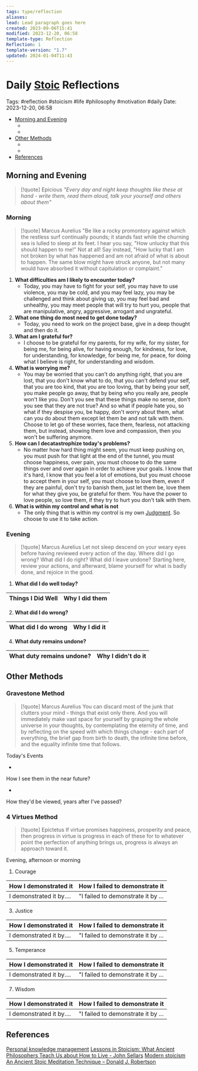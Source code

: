 ```yaml
---
tags: type/reflection
aliases: 
lead: Lead paragraph goes here
created: 2023-09-06T15:41
modified: 2023-12-20, 06:58
template-type: Reflection
Reflection: 1
template-version: "1.7"
updated: 2024-01-04T11:43
---
```


# Daily [Stoic](../SLIP-BOX/Stoicism.md) Reflections

Tags:  #reflection #stoicism #life #philosophy #motivation #daily 
Date: 2023-12-20, 06:58

- [Morning and Evening](#Morning%20and%20Evening)
	- [](#Morning%20and%20Evening#Morning%20and%20Evening#Morning|Morning)
	- [](#Morning%20and%20Evening#Morning%20and%20Evening#Evening|Evening)
- [Other Methods](#Other%20Methods)
	- [](#Other%20Methods#Other%20Methods#Gravestone%20Method|Gravestone%20Method)
	- [](#Other%20Methods#Other%20Methods#4%20Virtues%20Method|4%20Virtues%20Method)
- [References](#References)


## Morning and Evening

> [!quote] Epicious 
> _"Every day and night keep thoughts like these at hand - write them, read them aloud, talk your yourself and others about them"_

### Morning

> [!quote] Marcus Aurelius
> "Be like a rocky promontory against which the restless surf continually pounds; it stands fast while the churning sea is lulled to sleep at its feet. I hear you say, "How unlucky that this should happen to me!" Not at all! Say instead, "How lucky that I am not broken by what has happened and am not afraid of what is about to happen. The same blow might have struck anyone, but not many would have absorbed it without capitulation or complaint."

1. **What difficulties am I likely to encounter today?**
	- Today, you may have to fight for your self, you may have to use violence, you may be cold, and you may feel lazy, you may be challenged and think about giving up, you may feel bad and unhealthy, you may meet people that will try to hurt you, people that are manipulative, angry, aggressive, arrogant and ungrateful. 
2. **What one thing do most need to get done today?**
	- Today, you need to work on the project base, give in a deep thought and then do it.
1. **What am I grateful for?**
	- I choose to be grateful for my parents, for my wife, for my sister, for being me, for being alive, for having enough, for kindness, for love, for understanding, for knowledge, for being me, for peace, for doing what I believe is right, for understanding and wisdom.
2. **What is worrying me?**
	- You may be worried that you can't do anything right, that you are lost, that you don't know what to do, that you can't defend your self, that you are too kind, that you are too loving, that by being your self, you make people go away, that by being who you really are, people won't like you. Don't you see that these things make no sense, don't you see that they are not true? And so what if people hate you, so what if they despise you, be happy, don't worry about them, what can you do about them except let them be and not talk with them. Choose to let go of these worries, face them, fearless, not attacking them, but instead, showing them love and compassion, then you won't be suffering anymore. 
3. **How can I decatastrophize today's problems?**
	- No matter how hard thing might seem, you must keep pushing on, you must push for that light at the end of the tunnel, you must choose happiness, over pain, you must choose to do the same things over and over again in order to achieve your goals. I know that it's hard, I know that you feel a lot of emotions, but you must choose to accept them in your self, you must choose to love them, even if they are painful, don't try to banish them, just let them be, love them for what they give you, be grateful for them. You have the power to love people, so love them, if they try to hurt you don't talk with them.  
4. **What is within my control and what is not**
	- The only thing that is within my control is my own [Judgment](../SLIP-BOX/Control%20Over%20Judgment.md). So choose to use it to take action. 

### Evening

> [!quote] Marcus Aurelius
> Let not sleep descend on your weary eyes before having reviewed every action of the day. Where did I go wrong? What did I do right? What did I leave undone? Starting here, review your actions, and afterward, blame yourself for what is badly done, and rejoice in the good.

1. **What did I do well today?**

| Things I Did Well | Why I did them |
| ------------------- | ---------------- |

2. **What did I do wrong?**

| What did I do wrong | Why I did it |
| ------------------- | ---------------- |

4. **What duty remains undone?**

| What duty remains undone? | Why I didn't do it |
| ------------------- | ---------------- |

## Other Methods

### Gravestone Method

> [!quote] Marcus Aurelius
> You can discard most of the junk that clutters your mind - things that exist only there. And you will immediately make vast space for yourself by grasping the whole universe in your thoughts, by contemplating the eternity of time, and by reflecting on the speed with which things change - each part of everything, the brief gap from birth to death, the infinite time before, and the equality infinite time that follows. 

Today's Events 

-

How I see them in the near future? 

-

How they'd be viewed, years after I've passed?

### 4 Virtues Method

> [!quote] Epictetus 
> If virtue promises happiness, prosperity and peace, then progress in virtue is progress in each of these for to whatever point the perfection of anything brings us, progress is always an approach toward it.

Evening, afternoon or morning

1. Courage 

| How I demonstrated it  | How I failed to demonstrate it |
| ------------------- | ---------------- |
| I demonstrated it by....                 | "I failed to demonstrate it by ...              |

3. Justice

| How I demonstrated it  | How I failed to demonstrate it |
| ------------------- | ---------------- |
| I demonstrated it by....                 | "I failed to demonstrate it by ...             

5. Temperance

| How I demonstrated it  | How I failed to demonstrate it |
| ------------------- | ---------------- |
| I demonstrated it by....                 | "I failed to demonstrate it by ...             

7. Wisdom

| How I demonstrated it  | How I failed to demonstrate it |
| ------------------- | ---------------- |
| I demonstrated it by....                 | "I failed to demonstrate it by ...             

## References

[Personal knowledge management](Personal%20knowledge%20management.md)
[Lessons in Stoicism: What Ancient Philosophers Teach Us about How to Live - John Sellars](https://books.google.cz/books/about/Lessons_in_Stoicism.html?id=ky84zQEACAAJ&redir_esc=y)
[Modern stoicism](https://modernstoicism.com/)
[An Ancient Stoic Meditation Technique – Donald J. Robertson](https://donaldrobertson.name/2017/03/22/an-ancient-stoic-meditation-technique/)


